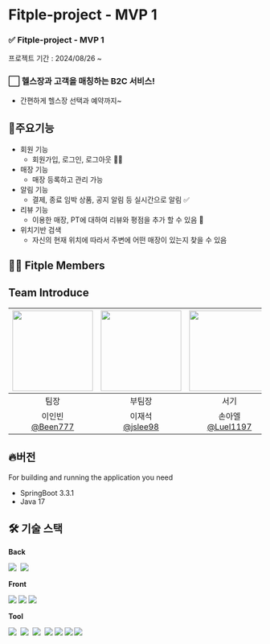 # Fitple-project - MVP 1

### ✅ Fitple-project - MVP 1

프로젝트 기간 : 2024/08/26 ~

### ⬜ 헬스장과 고객을 매칭하는 B2C 서비스!

- 간편하게 헬스장 선택과 예약까지~


## 💬주요기능

- 회원 기능
    - 회원가입, 로그인, 로그아웃 👨‍🦲
- 매장 기능
    - 매장 등록하고 관리 가능
- 알림 기능
    - 결제, 종료 임박 상품, 공지 알림 등 실시간으로 알림 ✅
- 리뷰 기능
    - 이용한 매장, PT에 대하여 리뷰와 평점을 추가 할 수 있음 📃
- 위치기반 검색
  - 자신의 현재 위치에 따라서 주변에 어떤 매장이 있는지 찾을 수 있음



## 💪😎 Fitple Members

## Team Introduce


| <img src ="https://avatars.githubusercontent.com/u/167050271?v=4" width="160px" height="160px"> | <img src ="https://avatars.githubusercontent.com/u/163113361?v=4" width="160px" height="160px"> | <img src ="https://avatars.githubusercontent.com/u/165247479?v=4" width="160px" height="160px"> |
|:-----------------------------------------------------------------------------------------------:|:-----------------------------------------------------------------------------------------------:|:-----------------------------------------------------------------------------------------------:|
|                                               팀장                                                |                                               부팀장                                               |                                               서기                                                |
|            이인빈<br>[@Been777](https://github.com/Been777)                                        |            이재석<br>[@jslee98](https://github.com/jaeseoklee98)                                   |              손아엘<br>[@Luel1197](https://github.com/Luel1197)                                    |

## 🔥버전
For building and running the application you need

- SpringBoot 3.3.1
- Java 17

## 🛠️ 기술 스택

**Back**


<img src="https://img.shields.io/badge/Spring Boot-6DB33F?style=flat-square&logo=springboot&logoColor=white">&nbsp;
<img src="https://img.shields.io/badge/Spring Security-6DB33F?style=flat-square&logo=springsecurity&logoColor=white">&nbsp;
<br>

**Front**

<img src="https://img.shields.io/badge/Node.js-5FA04E?style=flat-square&logo=Node.js&logoColor=white">
<img src="https://img.shields.io/badge/Vue-4FC08D?style=flat-square&logo=Vue.js&logoColor=white">
<img src="https://img.shields.io/badge/NGINX-009639?style=flat-square&logo=NGINX&logoColor=white">
<br>

**Tool**

<img src="https://img.shields.io/badge/git-F05032?style=flat-square&logo=git&logoColor=white">&nbsp;
<img src="https://img.shields.io/badge/IntelliJ IDEA-000000?style=flat-square&logo=IntelliJ IDEA&logoColor=white">&nbsp;
<img src="https://img.shields.io/badge/Github-181717?style=flat-square&logo=github&logoColor=white">&nbsp;
<img src="https://img.shields.io/badge/Slack-4A154B?style=flat-square&logo=Slack&logoColor=white">
<img src="https://img.shields.io/badge/discord-5865F2?style=flat-square&logo=Discord&logoColor=white">
<img src="https://img.shields.io/badge/Github Actions-2088FF?style=flat-square&logo=Github Actions&logoColor=white">
<img src="https://img.shields.io/badge/Docker-2496ED?style=flat-square&logo=Docker&logoColor=white">

<br>
